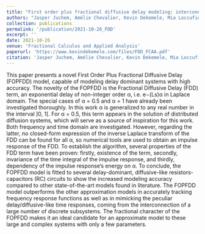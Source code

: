 ```yaml
---
title: "First order plus fractional diffusive delay modeling: interconnected discrete systems"
authors: "Jasper Juchem, Amélie Chevalier, Kevin Dekemele, Mia Loccufier"
collection: publications
permalink: '/publication/2021-10-26_FDD'
excerpt: ''
date: 2021-10-26
venue: 'Fractional Calculus and Applied Analysis'
paperurl: 'https://www.kevindekemele.com/files/FDD_FCAA.pdf'
citation: 'Jasper Juchem, Amélie Chevalier, Kevin Dekemele, Mia Loccufier (2021). First order plus fractional diffusive delay modeling: interconnected discrete systems. Fractional Calculus and Applied Analysis, 24(5), 1535-1558.'
---
```


This paper presents a novel First Order Plus Fractional Diffusive Delay (FOPFDD) model, capable of modeling delay dominant systems with high accuracy. The novelty of the FOPFDD is the Fractional Diffusive Delay (FDD) term, an exponential delay of non-integer order α, i.e. e−(Ls)α in Laplace domain. The special cases of α = 0.5 and α = 1 have already been investigated thoroughly. In this work α is generalized to any real number in the interval ]0, 1[. For α = 0.5, this term appears in the solution of distributed diffusion systems, which will serve as a source of inspiration for this work. Both frequency and time domain are investigated. However, regarding the latter, no closed-form expression of the inverse Laplace transform of the FDD can be found for all α, so numerical tools are used to obtain an impulse response of the FDD. To establish the algorithm, several properties of the FDD term have been proven: firstly, existence of the term, secondly, invariance of the time integral of the impulse response, and thirdly, dependency of the impulse response’s energy on α. To conclude, the FOPFDD model is fitted to several delay-dominant, diffusive-like resistors-capacitors (RC) circuits to show the increased modeling accuracy compared to other state-of-the-art models found in literature. The FOPFDD model outperforms the other approximation models in accurately tracking frequency response functions as well as in mimicking the peculiar delay/diffusive-like time responses, coming from the interconnection of a large number of discrete subsystems. The fractional character of the FOPFDD makes it an ideal candidate for an approximate model to these large and complex systems with only a few parameters.
